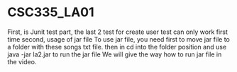 # CSC335_LA01
First, is Junit test part, the last 2 test for create user test can only work first time
second, usage of jar file
To use jar file, you need first to move jar file to a folder with these songs txt file.
then in cd into the folder position and use java -jar la2.jar to run the jar file
We will give the way how to run jar file in the video.
